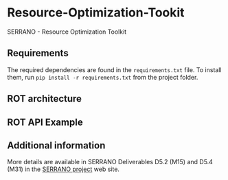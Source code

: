# Resource-Optimization-Tookit
SERRANO - Resource Optimization Toolkit

## Requirements
The required dependencies are found in the `requirements.txt` file. To install them, run `pip install -r requirements.txt` from the project folder.

## ROT architecture

## ROT API Example


## Additional information

More details are available in SERRANO Deliverables D5.2 (M15) and D5.4 (M31) in the [SERRANO project](https://ict-serrano.eu/deliverables/) web site.

